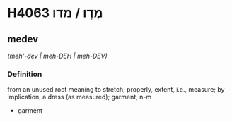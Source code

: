 # H4063 מֶדֶו / מדו

## medev

_(meh'-dev | meh-DEH | meh-DEV)_

### Definition

from an unused root meaning to stretch; properly, extent, i.e., measure; by implication, a dress (as measured); garment; n-m

- garment
